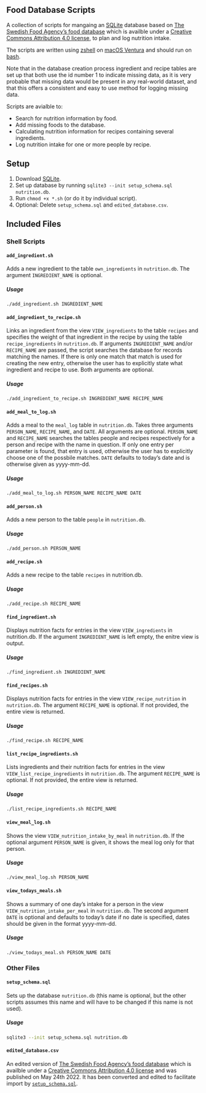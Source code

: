 ## Food Database Scripts

A collection of scripts for mangaing an [SQLite](https://www.sqlite.org/) database based on [The Swedish Food Agency’s food database](https://www.livsmedelsverket.se/en/food-and-content/naringsamnen/livsmedelsdatabasen) which is availble under a [Creative Commons Attribution 4.0 license](http://www.creativecommons.se/wp-content/uploads/2015/01/CreativeCommons-Erkännande-4.0.pdf), to plan and log nutrition intake.

The scripts are written using [zshell](https://www.zsh.org) on [macOS Ventura](https://www.apple.com/macos/ventura/) and should run on [bash](https://www.gnu.org/software/bash/).

Note that in the database creation process ingredient and recipe tables are set up that both use the id number 1 to indicate missing data, as it is very probable that missing data would be present in any real-world dataset, and that this offers a consistent and easy to use method for logging missing data.

Scripts are avialble to:

- Search for nutrition information by food.
- Add missing foods to the database.
- Calculating nutrition information for recipes containing several ingredients.
- Log nutrition intake for one or more people by recipe.

## Setup

1. Download [SQLite](https://www.sqlite.org/download.html).
2. Set up database by running `sqlite3 --init setup_schema.sql nutrition.db`.
3. Run `chmod +x *.sh` (or do it by individual script).
4. Optional: Delete `setup_schema.sql` and `edited_database.csv`.

## Included Files

### Shell Scripts

#### `add_ingredient.sh`

Adds a new ingredient to the table `own_ingredients` in `nutrition.db`. The argument `INGREDIENT_NAME` is optional.

##### Usage

```bash
./add_ingredient.sh INGREDIENT_NAME
```

#### `add_ingredient_to_recipe.sh`

Links an ingredient from the view `VIEW_ingredients` to the table `recipes` and specifies the weight of that ingredient in the recipe by using the table `recipe_ingredients` in `nutrition.db`. If arguments `INGREDIENT_NAME` and/or `RECIPE_NAME` are passed, the script searches the database for records matching the names. If there is only one match that match is used for creating the new entry, otherwise the user has to explicitly state what ingredient and recipe to use. Both arguments are optional.

##### Usage

```bash
./add_ingredient_to_recipe.sh INGREDIENT_NAME RECIPE_NAME
```
#### `add_meal_to_log.sh`

Adds a meal to the `meal_log` table in `nutrition.db`. Takes three arguments `PERSON_NAME`, `RECIPE_NAME`, and `DATE`. All arguments are optional. `PERSON_NAME` and `RECIPE_NAME` searches the tables people and recipes respectively for a person and recipe with the name in question. If only one entry per parameter is found, that entry is used, otherwise the user has to explicitly choose one of the possbile matches. `DATE` defaults to today’s date and is otherwise given as yyyy-mm-dd.

##### Usage

```bash
./add_meal_to_log.sh PERSON_NAME RECIPE_NAME DATE
```

#### `add_person.sh`

Adds a new person to the table `people` in `nutrition.db`.

##### Usage

```bash
./add_person.sh PERSON_NAME
```

#### `add_recipe.sh`

Adds a new recipe to the table `recipes` in nutrition.db.

##### Usage

```bash
./add_recipe.sh RECIPE_NAME
```

#### `find_ingredient.sh`

Displays nutrition facts for entries in the view `VIEW_ingredients` in nutrition.db. If the argument `INGREDIENT_NAME` is left empty, the enitre view is output.

##### Usage

```bash
./find_ingredient.sh INGREDIENT_NAME
```

#### `find_recipes.sh`

Displays nutrition facts for entries in the view `VIEW_recipe_nutrition` in `nutrition.db`. The argument `RECIPE_NAME` is optional. If not provided, the entire view is returned.

##### Usage

```bash
./find_recipe.sh RECIPE_NAME
```

#### `list_recipe_ingredients.sh`

Lists ingredients and their nutrition facts for entries in the view `VIEW_list_recipe_ingredients` in `nutrition.db`. The argument `RECIPE_NAME` is optional. If not provided, the entire view is returned.

##### Usage

```bash
./list_recipe_ingredients.sh RECIPE_NAME
```

#### `view_meal_log.sh`

Shows the view `VIEW_nutrition_intake_by_meal` in `nutrition.db`. If the optional argument `PERSON_NAME` is given, it shows the meal log only for that person.

##### Usage

```bash
./view_meal_log.sh PERSON_NAME
```

#### `view_todays_meals.sh`

Shows a summary of one day’s intake for a person in the view `VIEW_nutrition_intake_per_meal` in `nutrition.db`. The second argument `DATE` is optional and defaults to today’s date if no date is specified, dates should be given in the format yyyy-mm-dd.

##### Usage

```bash
./view_todays_meal.sh PERSON_NAME DATE
```

### Other Files

#### `setup_schema.sql`

Sets up the database `nutrition.db` (this name is optional, but the other scripts assumes this name and will have to be changed if this name is not used).

##### Usage

```bash
sqlite3 --init setup_schema.sql nutrition.db
```

#### `edited_database.csv`

An edited version of [The Swedish Food Agency’s food database](https://www.livsmedelsverket.se/en/food-and-content/naringsamnen/livsmedelsdatabasen) which is availble under a [Creative Commons Attribution 4.0 license](http://www.creativecommons.se/wp-content/uploads/2015/01/CreativeCommons-Erkännande-4.0.pdf) and was published on May 24th 2022. It has been converted and edited to facilitate import by [`setup_schema.sql`](#setup_schemasql).
